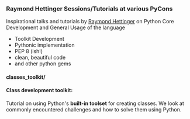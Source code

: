 ### Raymond Hettinger Sessions/Tutorials at various PyCons
Inspirational talks and tutorials by [Raymond Hettinger](https://www.youtube.com/watch?v=HTLu2DFOdTg "Hettinger-PyCon") on Python Core
Development and General Usage of the language 

- Toolkit Development
- Pythonic implementation
- PEP 8 (ish!)
- clean, beautiful code
- and other python gems



#### classes_toolkit/
#### Class development toolkit:
Tutorial on using Python's **built-in toolset** for creating classes. 
We look at commonly encountered challenges and how to solve them using Python.
